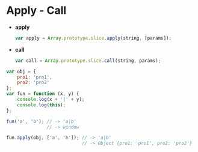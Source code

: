 # Apply - Call #

+ __apply__

    ```javascript
    var apply = Array.prototype.slice.apply(string, [params]);
    ```
+ __call__

    ```javascript
    var call = Array.prototype.slice.call(string, params);
    ```

```javascript
var obj = {
    pro1: 'pro1',
    pro2: 'pro2'
};
var fun = function (x, y) {
    console.log(x + '|' + y);
    console.log(this);
};

fun('a', 'b'); // -> 'a|b'
               // -> window

fun.apply(obj, ['a', 'b']); // -> 'a|b'
                            // -> Object {pro1: 'pro1', pro2: 'pro2'}
```